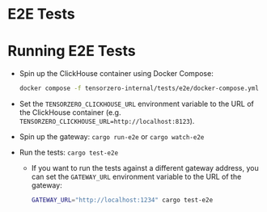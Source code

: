 # E2E Tests

# Running E2E Tests

- Spin up the ClickHouse container using Docker Compose:

  ```sh
  docker compose -f tensorzero-internal/tests/e2e/docker-compose.yml up -d --build --force-recreate --remove-orphans  --wait
  ```

- Set the `TENSORZERO_CLICKHOUSE_URL` environment variable to the URL of the ClickHouse container (e.g. `TENSORZERO_CLICKHOUSE_URL=http://localhost:8123`).

- Spin up the gateway: `cargo run-e2e` or `cargo watch-e2e`

- Run the tests: `cargo test-e2e`

  - If you want to run the tests against a different gateway address, you can set the `GATEWAY_URL` environment variable to the URL of the gateway:

    ```sh
    GATEWAY_URL="http://localhost:1234" cargo test-e2e
    ```
